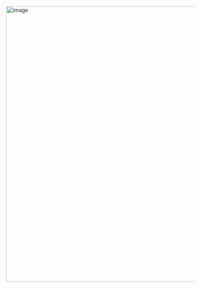 <img width="826" height="738" alt="image" src="https://github.com/user-attachments/assets/c6090d9b-f1d8-4960-b992-6aab9a2834fa" />
